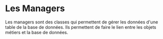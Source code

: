 # Les Managers

Les managers sont des classes qui permettent de gérer les données d'une table de la base de données. Ils permettent de faire le lien entre les objets métiers et la base de données.